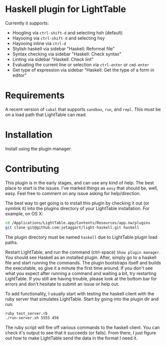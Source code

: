 Haskell plugin for LightTable
===

Currently it supports:
* Hoogling via `ctrl-shift-d` and selecting hsh (default)
* Hayooing via `ctrl-shift-d` and selecting hsy
* Hayooing inline via `ctrl-d`
* Stylish haskell via sidebar "Haskell: Reformat file"
* Syntax checking via sidebar "Haskell: Check syntax"
* Linting via sidebar "Haskell: Check lint"
* Evaluating the current line or selection via `ctrl-enter` or `cmd-enter`
* Get type of expression via sidebar "Haskell: Get the type of a form in editor"


Requirements
===

A recent version of `cabal` that supports `sandbox`, `run`, and `repl`. This must be on a load path that LightTable can read.


Installation
===

Install using the plugin manager.

Contributing
===

This plugin is in the early stages, and can use any kind of help. The best place to start is the issues. I've marked things as `easy` that should be, well, easy. Feel free to comment on any issue asking for help/direction.

The best way to get going is to install this plugin by checking it out (or symlink it) into the plugins directory of your LightTable installation. For example, on OS X:

```bash
cd /Applications/LightTable.app/Contents/Resources/app.nw/plugins
git clone git@github.com:jetaggart/light-haskell.git haskell
```

The plugin directory must be named `haskell` due to LightTable plugin load paths.

Restart LightTable, and run the command (ctrl-space) `Show plugin manager`. You should see Haskell as an installed plugin. After, simply go to a
haskell file and start running the commands. The plugin bootstraps itself and builds the executable, so give it a minute the first time around.
If you don't see what you expect after running a command and waiting a bit, try restarting LightTable. If you still are having trouble, please look at the bottom bar for errors and don't hesitate to submit an issue or help out.

To add functionality, I usually start with testing the haskell client with the ruby server that simulates LightTable. Start by going into the plugin dir and run:

```bash
ruby test_server.rb
./run-server.sh 5555 456
```

The ruby script will fire off various commands to the haskell client. You can check it's output to see that it succeeds (or fails). From there, I just figure out how to make LightTable send the data in the format I need it.
